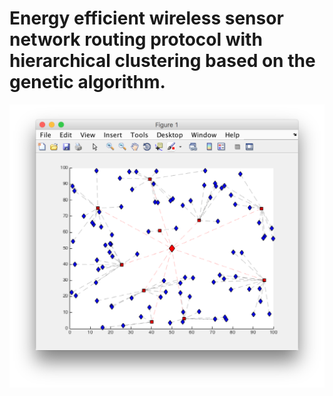 # Energy efficient wireless sensor network routing protocol with hierarchical clustering based on the genetic algorithm.

![Network topology](media/matlab/network-topology-plot.png)
